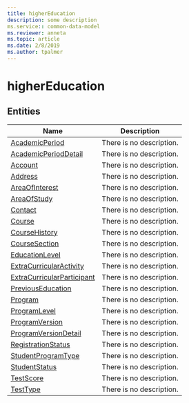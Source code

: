 ```yaml
---
title: higherEducation
description: some description
ms.service:: common-data-model
ms.reviewer: anneta
ms.topic: article
ms.date: 2/8/2019
ms.author: tpalmer
---
```


# higherEducation

## Entities

|Name|Description|
|---|---|
|[AcademicPeriod](AcademicPeriod.md)|There is no description.|
|[AcademicPeriodDetail](AcademicPeriodDetail.md)|There is no description.|
|[Account](Account.md)|There is no description.|
|[Address](Address.md)|There is no description.|
|[AreaOfInterest](AreaOfInterest.md)|There is no description.|
|[AreaOfStudy](AreaOfStudy.md)|There is no description.|
|[Contact](Contact.md)|There is no description.|
|[Course](Course.md)|There is no description.|
|[CourseHistory](CourseHistory.md)|There is no description.|
|[CourseSection](CourseSection.md)|There is no description.|
|[EducationLevel](EducationLevel.md)|There is no description.|
|[ExtraCurricularActivity](ExtraCurricularActivity.md)|There is no description.|
|[ExtraCurricularParticipant](ExtraCurricularParticipant.md)|There is no description.|
|[PreviousEducation](PreviousEducation.md)|There is no description.|
|[Program](Program.md)|There is no description.|
|[ProgramLevel](ProgramLevel.md)|There is no description.|
|[ProgramVersion](ProgramVersion.md)|There is no description.|
|[ProgramVersionDetail](ProgramVersionDetail.md)|There is no description.|
|[RegistrationStatus](RegistrationStatus.md)|There is no description.|
|[StudentProgramType](StudentProgramType.md)|There is no description.|
|[StudentStatus](StudentStatus.md)|There is no description.|
|[TestScore](TestScore.md)|There is no description.|
|[TestType](TestType.md)|There is no description.|
